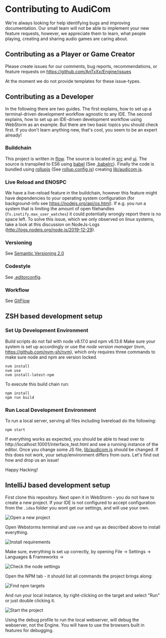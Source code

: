 # Contributing to AudiCom

We're always looking for help identifying bugs and improving documentation. Our small team will
not be able to implement your new feature requests, however, we appreciate them to learn, what
people playing, creating and sharing audio games are caring about.

## Contributing as a Player or Game Creator

Please create issues for our comments, bug reports, recommendations, or feature requests on
https://github.com/AnTxXx/Engine/issues

At the moment we do not provide templates for these issue-types.

## Contributing as a Developer

In the following there are two guides. The first explains, how to set up a terminal-driven development workflow
agnostic to any IDE. The second explains, how to set up an IDE-driven development workflow using WebStorm as an
example. But there are two basic topics you should check first. If you don't learn anything new, that's cool, you
seem to be an expert already!

### Buildchain

This project is written in [flow](https://github.com/facebook/flow). The source is located in
[src](https://github.com/AnTxXx/Engine/tree/cleanup/src) and
[ui](https://github.com/AnTxXx/Engine/tree/cleanup/src). The source is transpiled to ES6 using
[babel](https://github.com/babel/babel) (See [.babelrc](https://github.com/AnTxXx/Engine/tree/cleanup/.babelrc)). Finally
the code is bundled using [rollupjs](https://github.com/rollup/rollup) (See
[rollup.config.js](https://github.com/AnTxXx/Engine/tree/cleanup/rollup.config.js)) creating 
[lib/audicom.js](https://github.com/AnTxXx/Engine/tree/cleanup/lib/audicom.js).

### Live Reload and ENOSPC

We have a live-reload feature in the buildchain, however this feature might have dependencies to your operating system
configuration (for background-info see https://nodejs.org/api/os.html). If e.g. you run a system that is limiting the
amount of open filehandles (`fs.inotify.max_user_watches`) it could potentially wrongly report there is no space left.
To solve this issue, which we only observed on linux systems, take a look at this discussion on NodeJs-Logs
(http://logs.nodejs.org/node.js/2019-12-29).

### Versioning

See [Semantic Versioning 2.0](https://semver.org/)

### Codestyle

See [.editorconfig](https://github.com/AnTxXx/Engine/tree/cleanup/.editorconfig).

### Workflow

See [GitFlow](https://www.gitflow.com/)

## ZSH based development setup

### Set Up Development Environment

Build scripts do not fail with node v8.17.0 and npm v6.13.6
Make sure your system is set up accordingly or use the *node version manager* (nvm, https://github.com/nvm-sh/nvm),
which only requires three commands to make sure node and npm are version locked.

    nvm install
    nvm use
    nvm install-latest-npm

To execute this build chain run:

    npm install
    npm run build

### Run Local Development Environment

To run a local server, serving all files including livereload do the following:

    npm start

If everything works as expected, you should be able to head over to http://localhost:10001/interface_test.html and see
a running instance of the editor. Once you change some JS file, [lib/audicom.js](https://github.com/AnTxXx/Engine/tree/cleanup/lib/audicom.js)
should be changed. If this does not work, your setup/environment differs from ours. Let's find out how and drop us an
issue!

Happy Hacking!

## IntelliJ based development setup

First clone this repository. Next open it in WebStorm - you do not have to create a new project.
If your IDE is not configured to accept configuration from the `.idea` folder you wont get our
settings, and will use your own.

![Open a new project](doc/img/webstorm_open.png)

Open Webstorms terminal and use `nvm` and `npm` as described above to install everything.

![Install requirements](doc/img/webstorm_terminal.png)

Make sure, everything is set up correctly, by opening File -> Settings -> Languages & Frameworks ->

![Check the node settings](doc/img/webstorm_settings.png)

Open the NPM tab - it should list all commands the project brings along:

![Find npm targets](doc/img/webstorm_npm.png)

And run your local instance, by right-clicking on the target and select "Run" or just double clicking it.

![Start the project](doc/img/webstorm_run.png)

Using the debug profile to run the local webserver, will debug the webserver, not the Engine. You will
have to use the browsers built in features for debugging.